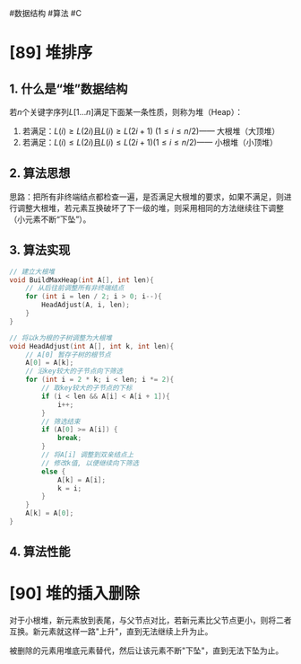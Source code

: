 #数据结构 #算法 #C 

# [89] 堆排序
## 1. 什么是“堆”数据结构
若$n$个关键字序列$L[1…n]$满⾜下⾯某⼀条性质，则称为堆（Heap）：
1. 若满⾜：$L(i)≥L(2i)$且$L(i)≥L(2i+1)$ $(1 ≤ i ≤n/2 )$—— 大根堆（大顶堆）
2. 若满⾜：$L(i)≤L(2i)$且$L(i)≤L(2i+1) (1 ≤ i ≤n/2)$—— 小根堆（小顶堆）
## 2. 算法思想
思路：把所有⾮终端结点都检查⼀遍，是否满⾜⼤根堆的要求，如果不满足，则进⾏调整⼤根堆，若元素互换破坏了下⼀级的堆，则采⽤相同的⽅法继续往下调整（小元素不断“下坠”）。
## 3. 算法实现
```c
// 建立大根堆
void BuildMaxHeap(int A[], int len){
    // 从后往前调整所有非终端结点
    for (int i = len / 2; i > 0; i--){
        HeadAdjust(A, i, len);
    }
}

// 将以k为根的子树调整为大根堆
void HeadAdjust(int A[], int k, int len){
    // A[0] 暂存子树的根节点
    A[0] = A[k];
    // 沿key较大的子节点向下筛选
    for (int i = 2 * k; i < len; i *= 2){
        // 取key较大的子节点的下标
        if (i < len && A[i] < A[i + 1]){
            i++;
        }
        // 筛选结束
        if (A[0] >= A[i]) {
            break;
        }
        // 将A[i] 调整到双亲结点上
        // 修改k值, 以便继续向下筛选
        else {
            A[k] = A[i];
            k = i;
        }
    }
    A[k] = A[0];
}
```
## 4. 算法性能

# [90]  堆的插入删除
对于小根堆，新元素放到表尾，与父节点对比，若新元素比父节点更小，则将二者互换。新元素就这样一路"上升"，直到无法继续上升为止。

被删除的元素用堆底元素替代，然后让该元素不断"下坠"，直到无法下坠为止。

